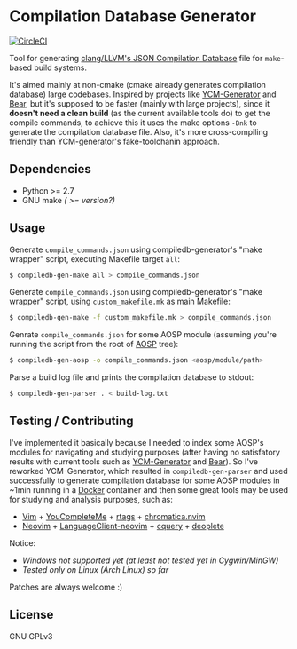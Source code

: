 # Compilation Database Generator

[![CircleCI](https://circleci.com/gh/nickdiego/compiledb-generator/tree/master.svg?style=svg)](https://circleci.com/gh/nickdiego/compiledb-generator/tree/master)

Tool for generating [clang/LLVM's JSON Compilation Database][compdb] file for
`make`-based build systems.

It's aimed mainly at non-cmake (cmake already generates compilation database)
large codebases. Inspired by projects like [YCM-Generator][ycm-gen] and [Bear][bear],
but it's supposed to be faster (mainly with large projects), since it **doesn't need a
clean build** (as the current available tools do) to get the compile commands, to achieve
this it uses the make options `-Bnk` to generate the compilation database file. Also,
it's more cross-compiling friendly than YCM-generator's fake-toolchanin approach.

## Dependencies

- Python >= 2.7
- GNU make _( >= version?)_

## Usage

Generate `compile_commands.json` using compiledb-generator's "make wrapper" script,
executing Makefile target `all`:
```bash
$ compiledb-gen-make all > compile_commands.json
```

Generate `compile_commands.json` using compiledb-generator's "make wrapper" script,
using `custom_makefile.mk` as main Makefile:
```bash
$ compiledb-gen-make -f custom_makefile.mk > compile_commands.json
```

Genrate `compile_commands.json` for some AOSP module (assuming you're running
the script from the root of [AOSP][aosp] tree):
```bash
$ compiledb-gen-aosp -o compile_commands.json <aosp/module/path>
```

Parse a build log file and prints the compilation database to stdout:
```bash
$ compiledb-gen-parser . < build-log.txt
```

## Testing / Contributing

I've implemented it basically because I needed to index some AOSP's
modules for navigating and studying purposes (after having no satisfatory results with
current tools such as [YCM-Generator][ycm] and [Bear][bear]). So I've reworked
YCM-Generator, which resulted in `compiledb-gen-parser` and used successfully to
generate compilation database for some AOSP modules in ~1min running in a [Docker][docker]
container and then some great tools may be used for studying and analysis purposes, such as:

- [Vim][vim] + [YouCompleteMe][ycm] + [rtags][rtags] + [chromatica.nvim][chrom]
- [Neovim][neovim] + [LanguageClient-neovim][lsp] + [cquery][cquery] + [deoplete][deoplete]

Notice:
- _Windows not supported yet (at least not tested yet in Cygwin/MinGW)_
- _Tested only on Linux (Arch Linux) so far_

Patches are always welcome :)

## License
GNU GPLv3

[compdb]: https://clang.llvm.org/docs/JSONCompilationDatabase.html
[ycm]: https://github.com/Valloric/YouCompleteMe
[rtags]: https://github.com/Andersbakken/rtags
[chrom]: https://github.com/arakashic/chromatica.nvim
[ycm-gen]: https://github.com/rdnetto/YCM-Generator
[bear]: https://github.com/rizsotto/Bear
[aosp]: https://source.android.com/
[docker]: https://www.docker.com/
[vim]: https://www.vim.org/
[neovim]: https://neovim.io/
[lsp]: https://github.com/autozimu/LanguageClient-neovim
[cquery]: https://github.com/cquery-project/cquery
[deoplete]: https://github.com/Shougo/deoplete.nvim
